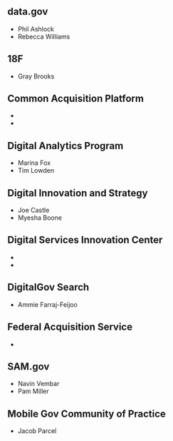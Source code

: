 
## data.gov 
* Phil Ashlock
* Rebecca Williams


## 18F 
* Gray Brooks


## Common Acquisition Platform
* 
* 

## Digital Analytics Program 
* Marina Fox
* Tim Lowden

## Digital Innovation and Strategy
* Joe Castle
* Myesha Boone


## Digital Services Innovation Center
* 
* 

## DigitalGov Search
* Ammie Farraj-Feijoo

## Federal Acquisition Service 
* 

## SAM.gov 
* Navin Vembar 
* Pam Miller


## Mobile Gov Community of Practice
* Jacob Parcel 



